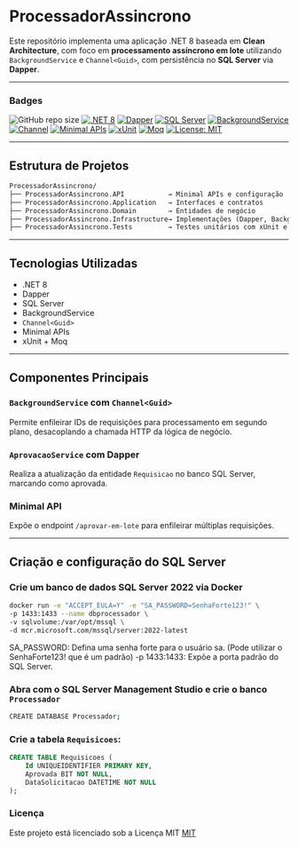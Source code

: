 # ProcessadorAssincrono

Este repositório implementa uma aplicação .NET 8 baseada em **Clean Architecture**, com foco em **processamento assíncrono em lote** utilizando `BackgroundService` e `Channel<Guid>`, com persistência no **SQL Server** via **Dapper**.

---

### Badges

![GitHub repo size](https://img.shields.io/github/repo-size/samoryfiotec/Fiotec.ProcessadorAssincrono?label=RepoSize&color=brown&style=flat&suffix=KB)
[![.NET 8](https://img.shields.io/badge/.NET-8.0-512BD4?style=flat-square&logo=dotnet&logoColor=white)](https://dotnet.microsoft.com/) 
[![Dapper](https://img.shields.io/badge/Dapper-Library-007ACC?style=flat-square)](https://github.com/DapperLib/Dapper) 
[![SQL Server](https://img.shields.io/badge/SQL%20Server-Server-CC2927?style=flat-square&logo=microsoftsqlserver&logoColor=white)](https://www.microsoft.com/sql-server) 
[![BackgroundService](https://img.shields.io/badge/BackgroundService-Hosted-0078D4?style=flat-square)](https://learn.microsoft.com/dotnet/core/extensions/background-services) 
[![Channel<Guid>](https://img.shields.io/badge/Channel-%3CGuid%3E-00ABA9?style=flat-square)](https://learn.microsoft.com/dotnet/standard/parallel-programming/channels) 
[![Minimal APIs](https://img.shields.io/badge/Minimal_APIs-.NET-512BD4?style=flat-square&logo=dotnet&logoColor=white)](https://learn.microsoft.com/aspnet/core/fundamentals/minimal-apis) 
[![xUnit](https://img.shields.io/badge/xUnit-Tests-512BD4?style=flat-square&logo=xunit&logoColor=white)](https://xunit.net/) 
[![Moq](https://img.shields.io/badge/Moq-Mocking-9B4F96?style=flat-square)](https://github.com/moq)
[![License: MIT](https://img.shields.io/badge/License-MIT-yellow?style=flat-square)](./LICENSE)

---

## Estrutura de Projetos

```markdown
ProcessadorAssincrono/
├── ProcessadorAssincrono.API           → Minimal APIs e configuração
├── ProcessadorAssincrono.Application   → Interfaces e contratos
├── ProcessadorAssincrono.Domain        → Entidades de negócio
├── ProcessadorAssincrono.Infrastructure→ Implementações (Dapper, BackgroundService)
├── ProcessadorAssincrono.Tests         → Testes unitários com xUnit e Moq
```

---

## Tecnologias Utilizadas

- .NET 8
- Dapper
- SQL Server
- BackgroundService
- `Channel<Guid>`
- Minimal APIs
- xUnit + Moq

---

## Componentes Principais

### `BackgroundService` com `Channel<Guid>`

Permite enfileirar IDs de requisições para processamento em segundo plano, desacoplando a chamada HTTP da lógica de negócio.

### `AprovacaoService` com Dapper

Realiza a atualização da entidade `Requisicao` no banco SQL Server, marcando como aprovada.

### Minimal API

Expõe o endpoint `/aprovar-em-lote` para enfileirar múltiplas requisições.

---

## Criação e configuração do SQL Server

### Crie um banco de dados SQL Server 2022 via Docker

```bash
docker run -e "ACCEPT_EULA=Y" -e "SA_PASSWORD=SenhaForte123!" \ 
-p 1433:1433 --name dbprocessador \
-v sqlvolume:/var/opt/mssql \
-d mcr.microsoft.com/mssql/server:2022-latest
```

SA_PASSWORD: Defina uma senha forte para o usuário sa. (Pode utilizar o SenhaForte123! que é um padrão)
-p 1433:1433: Expõe a porta padrão do SQL Server.

### Abra com o SQL Server Management Studio e crie o banco `Processador`

```bash
CREATE DATABASE Processador;
```

### Crie a tabela `Requisicoes`:

```sql
CREATE TABLE Requisicoes (
    Id UNIQUEIDENTIFIER PRIMARY KEY,
    Aprovada BIT NOT NULL,
    DataSolicitacao DATETIME NOT NULL
);
```

### Licença

Este projeto está licenciado sob a Licença MIT [MIT](./LICENSE)